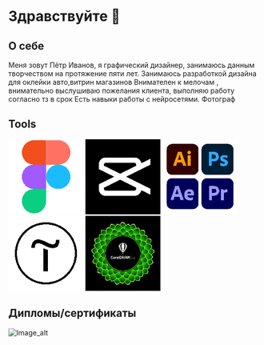 # Здравствуйте 👋

## О себе
Меня зовут Пётр Иванов, я графический дизайнер, занимаюсь данным творчеством на протяжение пяти лет. Занимаюсь разработкой дизайна для оклейки авто,витрин магазинов
Внимателен к мелочам , внимательно выслушиваю пожелания клиента, выполняю работу согласно тз в срок 
Есть навыки работы с нейросетями.
Фотограф
## Tools  
![Image_alt](https://github.com/grootvw/grootvw/blob/main/1667px-Figma-logo.svg.png)
![Image_alt](https://github.com/grootvw/grootvw/blob/main/CAP%20CUT.png)
![Image_alt](https://github.com/grootvw/grootvw/blob/main/PAKET%20ADOBE.jpg)
![Image_alt](https://github.com/grootvw/grootvw/blob/main/Tilda_Logo.png)
![Image_alt](https://github.com/grootvw/grootvw/blob/main/coreldraw_2018.png)
## Дипломы/сертификаты 
![Image_alt](https://github.com/grootvw/grootvw/blob/main/Skan%20(21).jpg)
<!--
**grootvw/grootvw** is a ✨ _special_ ✨ repository because its `README.md` (this file) appears on your GitHub profile.

Here are some ideas to get you started:

- 🔭 I’m currently working on ...
- 🌱 I’m currently learning ...
- 👯 I’m looking to collaborate on ...
- 🤔 I’m looking for help with ...
- 💬 Ask me about ...
- 📫 How to reach me: ...
- 😄 Pronouns: ...
- ⚡ Fun fact: ...
-->
